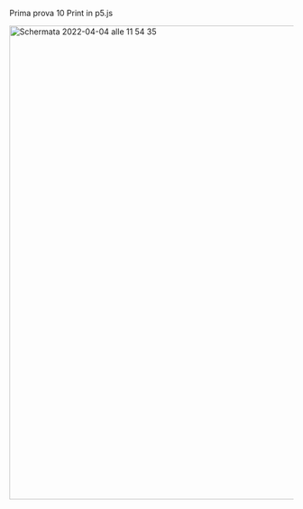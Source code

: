 Prima prova 10 Print in p5.js

<img width="840" alt="Schermata 2022-04-04 alle 11 54 35" src="https://user-images.githubusercontent.com/101177495/161521190-cb1ffa01-7e14-4f23-8e24-3277626c7e17.png">
